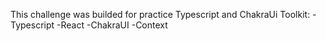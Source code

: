 
This challenge was builded for practice Typescript and ChakraUi
Toolkit:
-Typescript
-React
-ChakraUI
-Context







